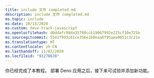 ```yaml
---
title: include 文件 completed.md
description: include 文件 completed.md
ms.topic: include
ms.date: 10/13/2020
ms.custom: devx-track-javascript
ms.openlocfilehash: d0ddafc98da35788ccb19067992e225cf10e725b
ms.sourcegitcommit: 5541f993c01ce356e1b0eaa8f95aea9051c3c21e
ms.translationtype: HT
ms.contentlocale: zh-CN
ms.lasthandoff: 11/03/2020
ms.locfileid: "93278630"
---
```

你已经完成了本教程。 部署 Deno 应用之后，接下来可试验并添加新功能。 